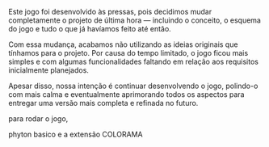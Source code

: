 Este jogo foi desenvolvido às pressas, pois decidimos mudar completamente o projeto de última hora — incluindo o conceito, o esquema do jogo e tudo o que já havíamos feito até então.

Com essa mudança, acabamos não utilizando as ideias originais que tínhamos para o projeto. Por causa do tempo limitado, o jogo ficou mais simples e com algumas funcionalidades faltando em relação aos requisitos inicialmente planejados.

Apesar disso, nossa intenção é continuar desenvolvendo o jogo, polindo-o com mais calma e eventualmente aprimorando todos os aspectos para entregar uma versão mais completa e refinada no futuro.

para rodar o jogo,

phyton basico e a extensão COLORAMA

